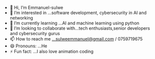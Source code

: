 - 👋 Hi, I’m Emmanuel-sulwe
- 👀 I’m interested in ...software development, cybersecurity in AI and networking
- 🌱 I’m currently learning ...AI and machine learning using python
- 💞️ I’m looking to collaborate with...tech enthusiasts,senior developers and cybersecurity gurus
- 📫 How to reach me ...sulweemmanuel@gmail.com / 0759719675
- 😄 Pronouns: ...He
- ⚡ Fun fact: ...I also love animation coding

<!---
Emmanuel-sulwe/Emmanuel-sulwe is a ✨ special ✨ repository because its `README.md` (this file) appears on your GitHub profile.
You can click the Preview link to take a look at your changes.
--->
